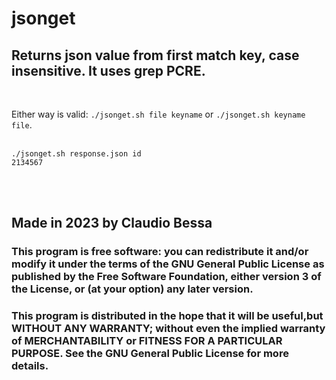 # jsonget
## Returns json value from first match key, case insensitive. It uses grep PCRE.
   

Either way is valid: `./jsonget.sh file keyname` or `./jsonget.sh keyname file`.  
   
```
./jsonget.sh response.json id  
2134567  
```
   
   
## Made in 2023 by Claudio Bessa

### This program is free software: you can redistribute it and/or modify it under the terms of the GNU General Public License as published by the Free Software Foundation, either version 3 of the License, or (at your option) any later version.

### This program is distributed in the hope that it will be useful,but WITHOUT ANY WARRANTY; without even the implied warranty of MERCHANTABILITY or FITNESS FOR A PARTICULAR PURPOSE.  See the GNU General Public License for more details.
